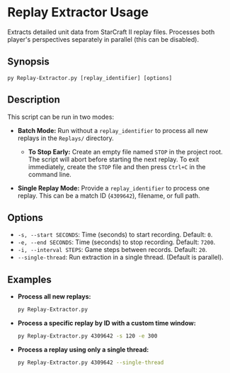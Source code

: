 # Replay Extractor Usage

Extracts detailed unit data from StarCraft II replay files. Processes both player's perspectives separately in parallel (this can be disabled).

## Synopsis

`py Replay-Extractor.py [replay_identifier] [options]`

## Description

This script can be run in two modes:

*   **Batch Mode:** Run without a `replay_identifier` to process all new replays in the `Replays/` directory.
    *   **To Stop Early:** Create an empty file named `STOP` in the project root. The script will abort before starting the next replay. To exit immediately, create the `STOP` file and then press `Ctrl+C` in the command line.

*   **Single Replay Mode:** Provide a `replay_identifier` to process one replay. This can be a match ID (`4309642`), filename, or full path.

## Options

*   `-s, --start SECONDS`: Time (seconds) to start recording. Default: `0`.
*   `-e, --end SECONDS`: Time (seconds) to stop recording. Default: `7200`.
*   `-i, --interval STEPS`: Game steps between records. Default: `20`.
*   `--single-thread`: Run extraction in a single thread. (Default is parallel).

## Examples

*   **Process all new replays:**
    ```sh
    py Replay-Extractor.py
    ```

*   **Process a specific replay by ID with a custom time window:**
    ```sh
    py Replay-Extractor.py 4309642 -s 120 -e 300
    ```

*   **Process a replay using only a single thread:**
    ```sh
    py Replay-Extractor.py 4309642 --single-thread
    ```